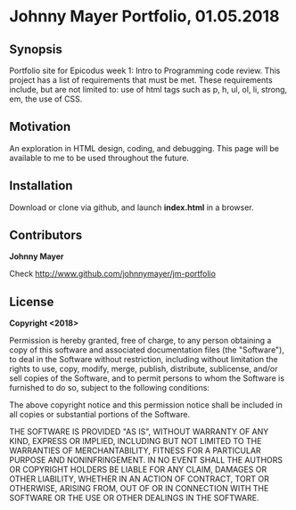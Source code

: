 # Johnny Mayer Portfolio, __01.05.2018__

## Synopsis

Portfolio site for Epicodus week 1: Intro to Programming code review.  This project has a list of requirements that must be met.  These requirements include, but are not limited to: use of html tags such as p, h, ul, ol, li, strong, em, the use of CSS.

## Motivation

An exploration in HTML design, coding, and debugging.  This page will be available to me to be used throughout the future.

## Installation

Download or clone via github, and launch **index.html** in a browser.

## Contributors

**Johnny Mayer**

Check http://www.github.com/johnnymayer/jm-portfolio

## License

**__Copyright <2018> <JOHNNY MAYER>__**

Permission is hereby granted, free of charge, to any person obtaining a copy of this software and associated documentation files (the "Software"), to deal in the Software without restriction, including without limitation the rights to use, copy, modify, merge, publish, distribute, sublicense, and/or sell copies of the Software, and to permit persons to whom the Software is furnished to do so, subject to the following conditions:

The above copyright notice and this permission notice shall be included in all copies or substantial portions of the Software.

THE SOFTWARE IS PROVIDED "AS IS", WITHOUT WARRANTY OF ANY KIND, EXPRESS OR IMPLIED, INCLUDING BUT NOT LIMITED TO THE WARRANTIES OF MERCHANTABILITY, FITNESS FOR A PARTICULAR PURPOSE AND NONINFRINGEMENT. IN NO EVENT SHALL THE AUTHORS OR COPYRIGHT HOLDERS BE LIABLE FOR ANY CLAIM, DAMAGES OR OTHER LIABILITY, WHETHER IN AN ACTION OF CONTRACT, TORT OR OTHERWISE, ARISING FROM, OUT OF OR IN CONNECTION WITH THE SOFTWARE OR THE USE OR OTHER DEALINGS IN THE SOFTWARE.
